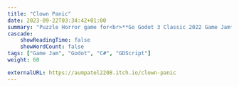 ```yaml
---
title: "Clown Panic"
date: 2023-09-22T03:34:42+01:00
summary: "Puzzle Horror game for<br>**Go Godot 3 Classic 2022 Game Jam**"
cascade:
    showReadingTime: false
    showWordCount: false
tags: ["Game Jam", "Godot", "C#", "GDScript"]
weight: 60

externalURL: https://aumpatel2208.itch.io/clown-panic
---
```


